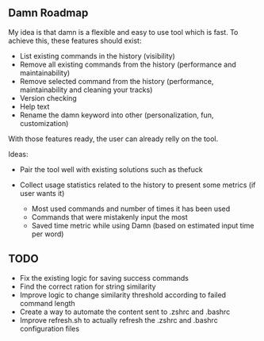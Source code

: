 ## Damn Roadmap

My idea is that damn is a flexible and easy to use tool which is fast. To achieve this, these features should exist:

- List existing commands in the history (visibility)
- Remove all existing commands from the history (performance and maintainability)
- Remove selected command from the history (performance, maintainability and cleaning your tracks)
- Version checking 
- Help text 
- Rename the damn keyword into other (personalization, fun, customization)

With those features ready, the user can already relly on the tool. 

Ideas:

- Pair the tool well with existing solutions such as thefuck
- Collect usage statistics related to the history to present some metrics (if user wants it)

  - Most used commands and number of times it has been used
  - Commands that were mistakenly input the most
  - Saved time metric while using Damn (based on estimated input time per word)

## TODO

- Fix the existing logic for saving success commands
- Find the correct ration for string similarity
- Improve logic to change similarity threshold according to failed command length
- Create a way to automate the content sent to .zshrc and .bashrc
- Improve refresh.sh to actually refresh the .zshrc and .bashrc configuration files
